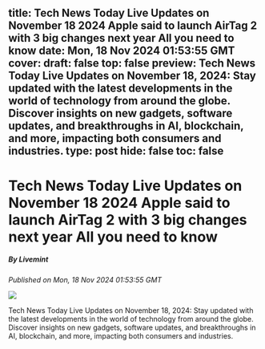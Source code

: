 title: Tech News Today Live Updates on November 18 2024 Apple said to launch AirTag 2 with 3 big changes next year All you need to know
date: Mon, 18 Nov 2024 01:53:55 GMT
cover: 
draft: false
top: false
preview: Tech News Today Live Updates on November 18, 2024: Stay updated with the latest developments in the world of technology from around the globe. Discover insights on new gadgets, software updates, and breakthroughs in AI, blockchain, and more, impacting both consumers and industries.
type: post
hide: false
toc: false
---

# Tech News Today Live Updates on November 18 2024 Apple said to launch AirTag 2 with 3 big changes next year All you need to know
##### By Livemint
_Published on Mon, 18 Nov 2024 01:53:55 GMT_

![](https://www.livemint.com/lm-img/img/2024/11/18/600x338/airtag_1731894345436_1731894345589.JPG)

Tech News Today Live Updates on November 18, 2024: Stay updated with the latest developments in the world of technology from around the globe. Discover insights on new gadgets, software updates, and breakthroughs in AI, blockchain, and more, impacting both consumers and industries.
